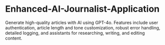 # Enhanced-AI-Journalist-Application
Generate high-quality articles with AI using GPT-4o. Features include user authentication, article length and tone customization, robust error handling, detailed logging, and assistants for researching, writing, and editing content.
